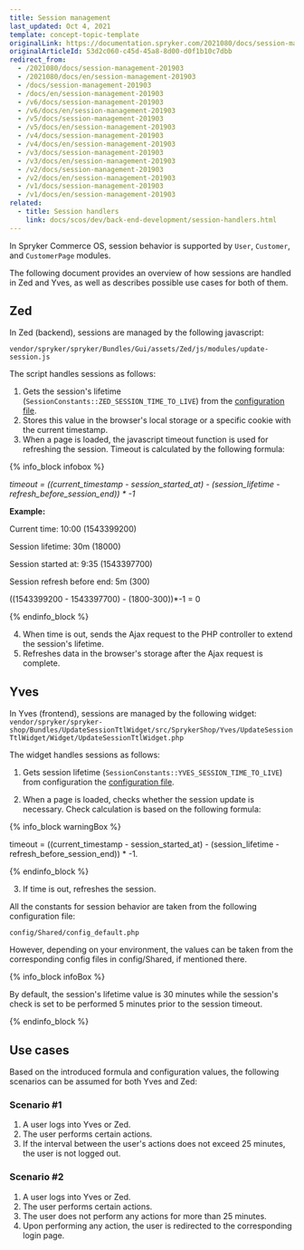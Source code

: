 ```yaml
---
title: Session management
last_updated: Oct 4, 2021
template: concept-topic-template
originalLink: https://documentation.spryker.com/2021080/docs/session-management-201903
originalArticleId: 53d2c060-c45d-45a8-8d00-d0f1b10c7dbb
redirect_from:
  - /2021080/docs/session-management-201903
  - /2021080/docs/en/session-management-201903
  - /docs/session-management-201903
  - /docs/en/session-management-201903
  - /v6/docs/session-management-201903
  - /v6/docs/en/session-management-201903
  - /v5/docs/session-management-201903
  - /v5/docs/en/session-management-201903
  - /v4/docs/session-management-201903
  - /v4/docs/en/session-management-201903
  - /v3/docs/session-management-201903
  - /v3/docs/en/session-management-201903
  - /v2/docs/session-management-201903
  - /v2/docs/en/session-management-201903
  - /v1/docs/session-management-201903
  - /v1/docs/en/session-management-201903
related:
  - title: Session handlers
    link: docs/scos/dev/back-end-development/session-handlers.html
---
```


In Spryker Commerce OS, session behavior is supported by `User`, `Customer`, and `CustomerPage` modules.

The following document provides an overview of how sessions are handled in Zed and Yves, as well as describes possible use cases for both of them.

## Zed

In Zed (backend), sessions are managed by the following javascript:

`vendor/spryker/spryker/Bundles/Gui/assets/Zed/js/modules/update-session.js`

The script handles sessions as follows:

1. Gets the session's lifetime (`SessionConstants::ZED_SESSION_TIME_TO_LIVE`) from the [configuration file](#configuration-file).
2. Stores this value in the browser's local storage or a specific cookie with the current timestamp.
3. When a page is loaded, the javascript timeout function is used for refreshing the session. Timeout is calculated by the following formula:

{% info_block infobox %}

*timeout = ((current_timestamp - session_started_at) - (session_lifetime - refresh_before_session_end)) * -1*

**Example:**

Current time: 10:00 (1543399200)

Session lifetime: 30m (18000)

Session started at: 9:35 (1543397700)

Session refresh before end: 5m (300)

((1543399200 - 1543397700) - (1800-300))*-1 = 0

{% endinfo_block %}

4. When time is out, sends the Ajax request to the PHP controller to extend the session's lifetime.
5. Refreshes data in the browser's storage after the Ajax request is complete.

## Yves

In Yves (frontend), sessions are managed by the following widget:
`vendor/spryker/spryker-shop/Bundles/UpdateSessionTtlWidget/src/SprykerShop/Yves/UpdateSessionTtlWidget/Widget/UpdateSessionTtlWidget.php`

The widget handles sessions as follows:

1. Gets session lifetime (`SessionConstants::YVES_SESSION_TIME_TO_LIVE`) from configuration the [configuration file](#configuration-file).

2. When a page is loaded, checks whether the session update is necessary. Check calculation is based on the following formula:

{% info_block warningBox %}

timeout = ((current_timestamp - session_started_at) - (session_lifetime - refresh_before_session_end)) * -1.

{% endinfo_block %}

3. If time is out, refreshes the session.

<a name="configuration-file"></a> All the constants for session behavior are taken from the following configuration file:

`config/Shared/config_default.php`

However, depending on your environment, the values can be taken from the corresponding config files in config/Shared, if mentioned there.

{% info_block infoBox %}

By default, the session's lifetime value is 30 minutes while the session's check is set to be performed 5 minutes prior to the session timeout.

{% endinfo_block %}

## Use cases

Based on the introduced formula and configuration values, the following scenarios can be assumed for both Yves and Zed:

### Scenario #1

1. A user logs into Yves or Zed.
2. The user performs certain actions.
3. If the interval between the user's actions does not exceed 25 minutes, the user is not logged out.

### Scenario #2

1. A user logs into Yves or Zed.
2. The user performs certain actions.
3. The user does not perform any actions for more than 25 minutes.
4. Upon performing any action, the user is redirected to the corresponding login page.
